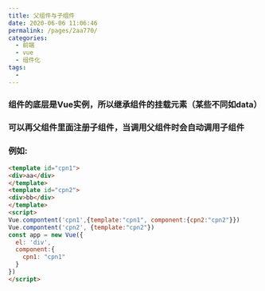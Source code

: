 ```yaml
---
title: 父组件与子组件
date: 2020-06-06 11:06:46
permalink: /pages/2aa770/
categories:
  - 前端
  - vue
  - 组件化
tags:
  - 
---
```


### 组件的底层是Vue实例，所以继承组件的挂载元素（某些不同如data）

### 可以再父组件里面注册子组件，当调用父组件时会自动调用子组件

### 例如:

```html
<template id="cpn1">
<div>aa</div>
</template>
<template id="cpn2">
<div>bb</div>
</template>
<script>
Vue.compontent('cpn1',{template:"cpn1", component:{cpn2:"cpn2"}})
Vue.compontent('cpn2', {template:"cpn2"})
const app = new Vue({
  el: 'div',
  component:{
    cpn1: "cpn1"
  }
})
</script>
```


